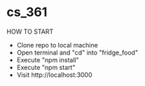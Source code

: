 # cs_361
HOW TO START
- Clone repo to local machine
- Open terminal and "cd" into "fridge_food"
- Execute "npm install"
- Execute "npm start"
- Visit http://localhost:3000